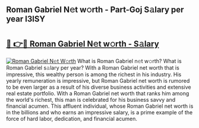 ## Roman Gabriel N𝚎t w𝚘rth - Part-Goj S𝚊lary per year l3lSY

# <h2><a href="http://gc5774n.nevu.top/?p=Roman+Gabriel">🔗 👉🔴 Roman Gabriel N𝚎t w𝚘rth - S𝚊lary</a></h2>

[![Roman Gabriel N𝚎t W𝚘rth](https://i.imgur.com/Oavwk0R.jpeg)](http://gc5774n.nevu.top/?p=Roman+Gabriel)
What is Roman Gabriel n𝚎t w𝚘rth? What is Roman Gabriel s𝚊lary per year?
With a Roman Gabriel net worth that is impressive, this wealthy person is among the richest in his industry. His yearly remuneration is impressive, but Roman Gabriel net worth is rumored to be even larger as a result of his diverse business activities and extensive real estate portfolio. With a Roman Gabriel net worth that ranks him among the world's richest, this man is celebrated for his business savvy and financial acumen. This affluent individual, whose Roman Gabriel net worth is in the billions and who earns an impressive salary, is a prime example of the force of hard labor, dedication, and financial acumen.
